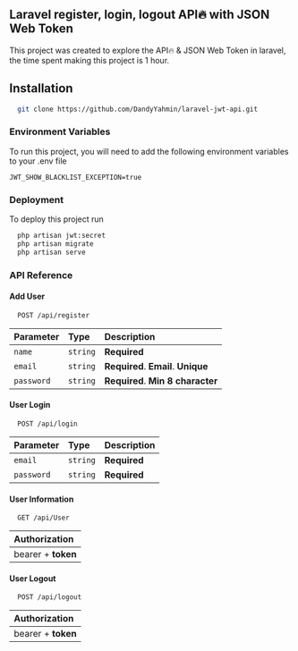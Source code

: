 
## Laravel register, login, logout API🔥 with JSON Web Token

This project was created to explore the API🔥 & JSON Web Token in laravel, the time spent making this project is 1 hour.


## Installation

```bash
  git clone https://github.com/DandyYahmin/laravel-jwt-api.git
```
    
### Environment Variables

To run this project, you will need to add the following environment variables to your .env file

`JWT_SHOW_BLACKLIST_EXCEPTION=true`


### Deployment

To deploy this project run
```bash
  php artisan jwt:secret
  php artisan migrate
  php artisan serve
```

### API Reference

#### Add User

```http
  POST /api/register
```

| Parameter | Type     | Description                |
| :-------- | :------- | :------------------------- |
| `name` | `string` | **Required** |
| `email` | `string` | **Required**. **Email**. **Unique** |
| `password` | `string` | **Required**. **Min 8 character** |

#### User Login

```http
  POST /api/login
```

| Parameter | Type     | Description                |
| :-------- | :------- | :------------------------- |
| `email` | `string` | **Required** |
| `password` | `string` | **Required** |

#### User Information

```http
  GET /api/User
```

| Authorization |
| :-------- |
| bearer + **token** |

#### User Logout

```http
  POST /api/logout
```

| Authorization |
| :-------- |
| bearer + **token** |